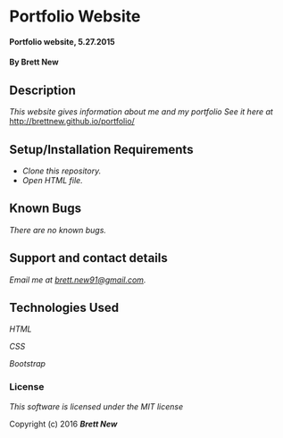 # Portfolio Website

#### Portfolio website, 5.27.2015

#### By Brett New

## Description

_This website gives information about me and my portfolio_
_See it here at_ http://brettnew.github.io/portfolio/

## Setup/Installation Requirements

* _Clone this repository._
* _Open HTML file._


## Known Bugs

_There are no known bugs._

## Support and contact details

_Email me at brett.new91@gmail.com._

## Technologies Used

_HTML_

_CSS_

_Bootstrap_

### License

*This software is licensed under the MIT license*

Copyright (c) 2016 **_Brett New_**
